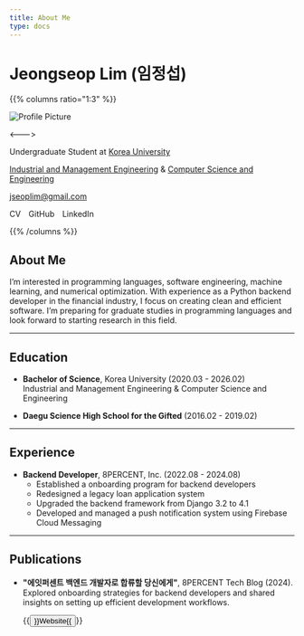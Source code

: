 ```yaml
---
title: About Me
type: docs
---
```


# Jeongseop Lim (임정섭)

{{% columns ratio="1:3" %}} <!-- begin columns block -->

![Profile Picture](/images/profile.jpg)

<---> <!-- magic separator, between columns -->

Undergraduate Student at [Korea University](https://www.korea.ac.kr/sites/ko/index.do)

[Industrial and Management Engineering](https://ie.korea.ac.kr/ie/index.do) & [Computer Science and Engineering](https://cs.korea.ac.kr/cs/index.do)

<i class="fas fa-envelope"></i> <jseoplim@gmail.com>

<!-- [![CV](https://img.shields.io/badge/CV-Download-green)](/pdf/cv.pdf)
[![GitHub](https://img.shields.io/badge/GitHub-Profile-black?logo=github)](https://github.com/jseop-lim)
[![LinkedIn](https://img.shields.io/badge/LinkedIn-Profile-blue?logo=linkedin)](https://www.linkedin.com/in/jseop-lim) -->

<a href="/pdf/cv.pdf" target="_blank" rel="noopener noreferrer" style="text-decoration: none;">
  <i class="fas fa-file-pdf" style="color: #FD0E02; font-size: 1.2em;"></i> CV
</a>
<a href="https://github.com/jseop-lim" target="_blank" rel="noopener noreferrer" style="text-decoration: none; margin-left: 10px;">
  <i class="fab fa-github" style="color: #1A1F25; font-size: 1.2em;"></i> GitHub
</a>
<a href="https://www.linkedin.com/in/jseop-lim" target="_blank" rel="noopener noreferrer" style="text-decoration: none; margin-left: 10px;">
  <i class="fab fa-linkedin" style="color: #0B66C2; font-size: 1.2em;"></i> LinkedIn
</a>

{{% /columns %}}

## About Me

I’m interested in programming languages, software engineering, machine learning, and numerical optimization. With experience as a Python backend developer in the financial industry, I focus on creating clean and efficient software. I’m preparing for graduate studies in programming languages and look forward to starting research in this field.

---

## Education

- **Bachelor of Science**, Korea University (2020.03 - 2026.02)  
  Industrial and Management Engineering & Computer Science and Engineering

- **Daegu Science High School for the Gifted** (2016.02 - 2019.02)  

---

## Experience

- **Backend Developer**, 8PERCENT, Inc. (2022.08 - 2024.08)  
  - Established a onboarding program for backend developers
  - Redesigned a legacy loan application system
  - Upgraded the backend framework from Django 3.2 to 4.1
  - Developed and managed a push notification system using Firebase Cloud Messaging

---

## Publications

- **"에잇퍼센트 백엔드 개발자로 합류할 당신에게"**, 8PERCENT Tech Blog (2024).  
  Explored onboarding strategies for backend developers and shared insights on setting up efficient development workflows.
  
  {{<button href="https://8percent.github.io/2024-07-14/%EB%B0%B1%EC%97%94%EB%93%9C-%EC%98%A8%EB%B3%B4%EB%94%A9-%EC%88%98%EB%A6%BD/" target="_blank" rel="noopener noreferrer">}}Website{{</button>}}
